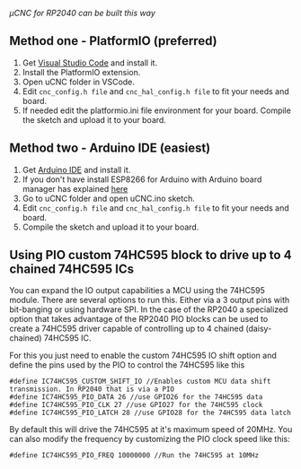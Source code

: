 _µCNC for RP2040 can be built this way_

## Method one - PlatformIO (preferred)

1. Get [Visual Studio Code](https://code.visualstudio.com/download) and install it.
2. Install the PlatformIO extension.
3. Open uCNC folder in VSCode.
4. Edit ```cnc_config.h file``` and ```cnc_hal_config.h file``` to fit your needs and board.
5. If needed edit the platformio.ini file environment for your board. Compile the sketch and upload it to your board.

## Method two - Arduino IDE (easiest)

1. Get [Arduino IDE](https://www.arduino.cc/en/software) and install it.
2. If you don't have install ESP8266 for Arduino with Arduino board manager has explained [here](https://github.com/earlephilhower/arduino-pico#installing-via-arduino-boards-manager)
3. Go to uCNC folder and open uCNC.ino sketch.
4. Edit ```cnc_config.h file``` and ```cnc_hal_config.h file``` to fit your needs and board.
5. Compile the sketch and upload it to your board.

## Using PIO custom 74HC595 block to drive up to 4 chained 74HC595 ICs

You can expand the IO output capabilities a MCU using the 74HC595 module. There are several options to run this. Either via a 3 output pins with bit-banging or using hardware SPI. In the case of the RP2040 a specialized option that takes advantage of the RP2040 PIO blocks can be used to create a 74HC595 driver capable of controlling up to 4 chained (daisy-chained) 74HC595 IC.

For this you just need to enable the custom 74HC595 IO shift option and define the pins used by the PIO to control the 74HC595 like this

```
#define IC74HC595_CUSTOM_SHIFT_IO //Enables custom MCU data shift transmission. In RP2040 that is via a PIO
#define IC74HC595_PIO_DATA 26 //use GPIO26 for the 74HC595 data
#define IC74HC595_PIO_CLK 27 //use GPIO27 for the 74HC595 clock
#define IC74HC595_PIO_LATCH 28 //use GPIO28 for the 74HC595 data latch
```

By default this will drive the 74HC595 at it's maximum speed of 20MHz. You can also modify the frequency by customizing the PIO clock speed like this:
```
#define IC74HC595_PIO_FREQ 10000000 //Run the 74HC595 at 10MHz
```